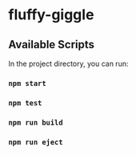# fluffy-giggle

## Available Scripts

In the project directory, you can run:

### `npm start`

### `npm test`

### `npm run build`

### `npm run eject`
